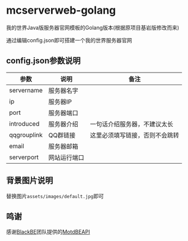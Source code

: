 # mcserverweb-golang
我的世界Java版服务器官网模板的Golang版本(根据原项目基岩版修改而来)

通过编辑config.json即可搭建一个我的世界服务器官网

## config.json参数说明
|参数|说明|备注|
|----|----|----|
|servername|服务器名字|
|ip|服务器IP|
|port|服务器端口|
|introduced|服务器介绍|一句话介绍服务器，不建议太长
|qqgrouplink|QQ群链接|这里必须填写链接，否则不会跳转
|email|服务器邮箱|
|serverport|网站运行端口|

## 背景图片说明  
替换图片`assets/images/default.jpg`即可

## 鸣谢
感谢[BlackBE](https://github.com/BlackBEDevelopment)团队提供的[MotdBEAPI](https://github.com/BlackBEDevelopment/MCBE-Server-Motd)
